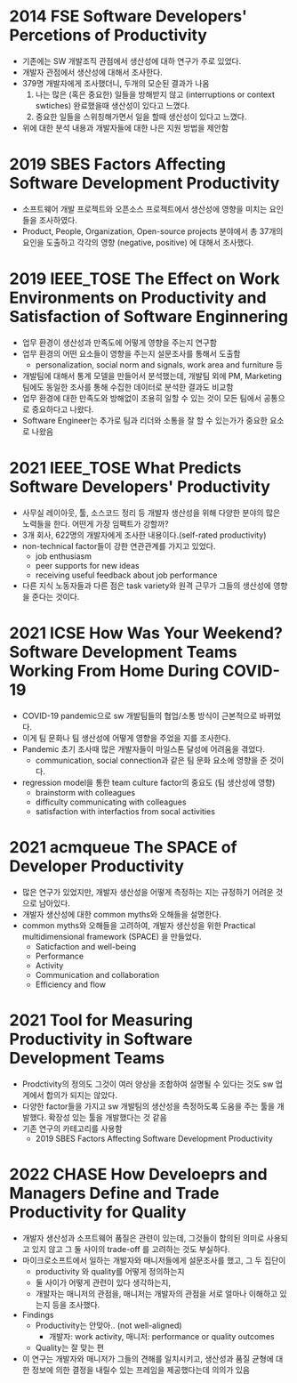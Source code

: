 # 2014 FSE Software Developers' Percetions of Productivity

* 기존에는 SW 개발조직 관점에서 생산성에 대하 연구가 주로 있었다.
* 개발자 관점에서 생산성에 대해서 조사한다.
* 379명 개발자에게 조사했더니, 두개의 모순된 결과가 나옴
  1. 나는 많은 (혹은 중요한) 일들을 방해받지 않고 (interruptions or context swtiches) 완료했을때 생산성이 있다고 느꼈다.
  2. 중요한 일들을 스위칭해가면서 일을 할때 생산성이 있다고 느꼈다. 
* 위에 대한 분석 내용과 개발자들에 대한 나은 지원 방법을 제안함

# 2019 SBES Factors Affecting Software Development Productivity
* 소프트웨어 개발 프로젝트와 오픈소스 프로젝트에서 생산성에 영향을 미치는 요인들을 조사하였다.
* Product, People, Organization, Open-source projects 분야에서 총 37개의 요인을 도출하고 각각의 영향 (negative, positive) 에 대해서 조사했다.

# 2019 IEEE_TOSE The Effect on Work Environments on Productivity and Satisfaction of Software Enginnering
* 업무 환경이 생산성과 만족도에 어떻게 영향을 주는지 연구함
* 업무 환경의 어떤 요소들이 영향을 주는지 설문조사를 통해서 도출함
   - personalization, social norm and signals, work area and furniture 등
* 개발팀에 대해서 통계 모델을 만들어서 분석했는데, 개발팀 외에 PM, Marketing 팀에도 동일한 조사를 통해 수집한 데이터로 분석한 결과도 비교함
* 업무 환경에 대한 만족도와 방해없이 조용히 일할 수 있는 것이 모든 팀에서 공통으로 중요하다고 나왔다. 
* Software Engineer는 추가로 팀과 리더와 소통을 잘 할 수 있는가가 중요한 요소로 나왔음

# 2021 IEEE_TOSE What Predicts Software Developers' Productivity
* 사무실 레이아웃, 툴, 소스코드 정리 등 개발자 생산성을 위해 다양한 분야의 많은 노력들을 한다. 어떤게 가장 임팩트가 강할까?
* 3개 회사, 622명의 개발자에게 조사한 내용이다.(self-rated productivity)
* non-technical factor들이 강한 연관관계를 가지고 있었다. 
   - job enthusiasm
   - peer supports for new ideas
   - receiving useful feedback about job performance
* 다른 지식 노동자들과 다른 점은 task variety와 원격 근무가 그들의 생산성에 영향을 준다는 것이다. 

# 2021 ICSE How Was Your Weekend? Software Development Teams Working From Home During COVID-19
* COVID-19 pandemic으로 sw 개발팀들의 협업/소통 방식이 근본적으로 바뀌었다. 
* 이게 팀 문화나 팀 생산성에 어떻게 영향을 주었을 지를 조사한다. 
* Pandemic 초기 조사때 많은 개발자들이 마일스톤 달성에 어려움을 겪었다. 
   - communication, social connection과 같은 팀 문화 요소에 영향을 준 것이다. 
* regression model을 통한 team culture factor의 중요도 (팀 생산성에 영향)
   - brainstorm with colleagues
   - difficulty communicating with colleagues
   - satisfaction with interfactios from socal activities

# 2021 acmqueue The SPACE of Developer Productivity
* 많은 연구가 있었지만, 개발자 생산성을 어떻게 측정하는 지는 규정하기 어려운 것으로 남아있다. 
* 개발자 생산성에 대한 common myths와 오해들을 설명한다.
* common myths와 오해들을 고려하여, 개발자 생산성을 위한 Practical multidimensional framework (SPACE) 을 만들었다. 
  - Saticfaction and well-being
  - Performance
  - Activity
  - Communication and collaboration
  - Efficiency and flow

# 2021 Tool for Measuring Productivity in Software Development Teams
* Prodctivity의 정의도 그것이 여러 양상을 조합하여 설명될 수 있다는 것도 sw 업게에서 합의가 되지는 않았다. 
* 다양한 factor들을 가지고 sw 개발팀의 생산성을 측정하도록 도움을 주는 툴을 개발했다. 확장성 있는 툴을 개발했다는 것 같음
* 기존 연구의 카테고리를 사용함
   - 2019 SBES Factors Affecting Software Development Productivity

# 2022 CHASE How Develoeprs and Managers Define and Trade Productivity for Quality
* 개발자 생산성과 소프트웨어 품질은 관련이 있는데, 그것들이 합의된 의미로 사용되고 있지 않고 그 둘 사이의 trade-off 를 고려하는 것도 부실하다. 
* 마이크로소프트에서 일하는 개발자와 매니저들에게 설문조사를 했고, 그 두 집단이 
   - productivity 와 quality를 어떻게 정의하는지 
   - 둘 사이가 어떻게 관련이 있다 생각하는지, 
   - 개발자는 매니저의 관점을, 매니저는 개발자의 관점을 서로 얼마나 이해하고 있는지 등을 조사했다.
* Findings
   - Productivity는 안맞아.. (not well-aligned)
      - 개발자: work activity, 매니저: performance or quality outcomes
   - Quality는 잘 맞는 편
* 이 연구는 개발자와 매니저가 그들의 견해를 일치시키고, 생산성과 품질 균형에 대한 정보에 의한 결정을 내릴수 있는 프레임을 제공했다는데 의의가 있음
